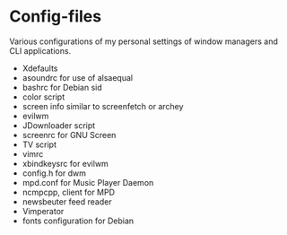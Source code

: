 Config-files
============

Various configurations of my personal settings of window managers and CLI applications.

- Xdefaults
- asoundrc for use of alsaequal
- bashrc for Debian sid
- color script
- screen info similar to screenfetch or archey
- evilwm
- JDownloader script
- screenrc for GNU Screen
- TV script
- vimrc
- xbindkeysrc for evilwm
- config.h for dwm
- mpd.conf for Music Player Daemon
- ncmpcpp, client for MPD
- newsbeuter feed reader
- Vimperator
- fonts configuration for Debian
